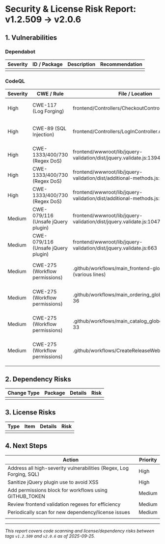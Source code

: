 # Security & License Risk Report: v1.2.509 → v2.0.6

## 1. Vulnerabilities
### Dependabot
| Severity | ID / Package | Description | Recommendation |
|----------|--------------|-------------|----------------|
|          |              |             |                |

### CodeQL
| Severity | CWE / Rule | File / Location | Description | Recommendation |
|----------|------------|-----------------|-------------|----------------|
| High     | CWE-117 (Log Forging) | frontend/Controllers/CheckoutController.cs:51 | Log entries created from user input | Sanitize user input before logging |
| High     | CWE-89 (SQL Injection) | frontend/Controllers/LogInController.cs:17 | SQL query built from user-controlled sources | Use parameterized queries |
| High     | CWE-1333/400/730 (Regex DoS) | frontend/wwwroot/lib/jquery-validation/dist/jquery.validate.js:1394 | Inefficient regex, possible DoS | Optimize regex or limit input |
| High     | CWE-1333/400/730 (Regex DoS) | frontend/wwwroot/lib/jquery-validation/dist/additional-methods.js:1092 | Inefficient regex, possible DoS | Optimize regex or limit input |
| High     | CWE-1333/400/730 (Regex DoS) | frontend/wwwroot/lib/jquery-validation/dist/additional-methods.js:1092 | Inefficient regex, possible DoS | Optimize regex or limit input |
| Medium   | CWE-079/116 (Unsafe jQuery plugin) | frontend/wwwroot/lib/jquery-validation/dist/jquery.validate.js:1047 | Potential XSS vulnerability ($.fn.validate, $.fn.rules) | Ensure options are sanitized |
| Medium   | CWE-079/116 (Unsafe jQuery plugin) | frontend/wwwroot/lib/jquery-validation/dist/jquery.validate.js:663 | Potential XSS vulnerability ($.fn.validate, $.fn.rules) | Ensure options are sanitized |
| Medium   | CWE-275 (Workflow permissions) | .github/workflows/main_frontend-globoticket.yml (various lines) | Workflow does not restrict GITHUB_TOKEN permissions | Add explicit permissions block |
| Medium   | CWE-275 (Workflow permissions) | .github/workflows/main_ordering_globoticket.yml:14-36 | Workflow does not restrict GITHUB_TOKEN permissions | Add explicit permissions block |
| Medium   | CWE-275 (Workflow permissions) | .github/workflows/main_catalog_globoticket.yml:11-33 | Workflow does not restrict GITHUB_TOKEN permissions | Add explicit permissions block |
| Medium   | CWE-275 (Workflow permissions) | .github/workflows/CreateReleaseWebApp.yaml:6-74 | Workflow does not restrict GITHUB_TOKEN permissions | Add explicit permissions block |
|          |            |                 |             |                |

## 2. Dependency Risks
| Change Type | Package | Details | Risk |
|-------------|---------|---------|------|
|             |         |         |      |

## 3. License Risks
| Type | Item | Details | Risk |
|------|------|---------|------|
|      |      |         |      |

## 4. Next Steps
| Action | Priority |
|--------|----------|
| Address all high-severity vulnerabilities (Regex, Log Forging, SQL) | High |
| Sanitize jQuery plugin use to avoid XSS | High |
| Add permissions block for workflows using GITHUB_TOKEN | Medium |
| Review frontend validation regexes for efficiency | Medium |
| Periodically scan for new dependency/license issues | Medium |
|        |          |

---
_This report covers code scanning and license/dependency risks between tags `v1.2.509` and `v2.0.6` as of 2025-09-25._